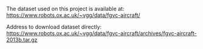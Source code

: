 The dataset used on this project is available at:
https://www.robots.ox.ac.uk/~vgg/data/fgvc-aircraft/

Address to download dataset directly:
https://www.robots.ox.ac.uk/~vgg/data/fgvc-aircraft/archives/fgvc-aircraft-2013b.tar.gz